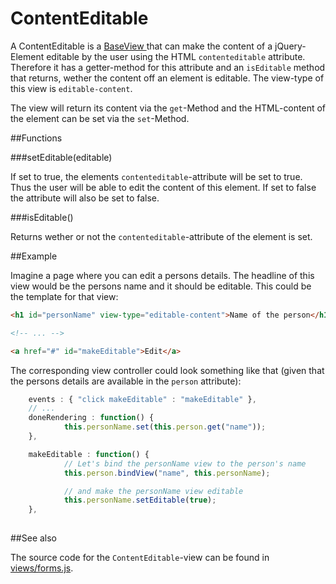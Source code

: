 ContentEditable
===============

A ContentEditable is a [ BaseView ](../baseview.md) that can make the content of a jQuery-Element editable by the user
using the HTML `contenteditable` attribute. Therefore it has a getter-method for this attribute and an `isEditable` method
that returns, wether the content off an element is editable. The view-type of this view is `editable-content`.

The view will return its content via the `get`-Method and the HTML-content of the element can be set via the `set`-Method.

##Functions

###setEditable(editable)

If set to true, the elements `contenteditable`-attribute will be set to true. Thus the user will be able to edit the content
of this element. If set to false the attribute will also be set to false.

###isEditable()

Returns wether or not the `contenteditable`-attribute of the element is set.


##Example

Imagine a page where you can edit a persons details. The headline of this view would be the persons name and it should be editable. This
could be the template for that view:

```html
<h1 id="personName" view-type="editable-content">Name of the person</h1>

<!-- ... -->

<a href="#" id="makeEditable">Edit</a>
```

The corresponding view controller  could look something like that (given that the persons details are available in
the `person` attribute):

```javascript
	events : { "click makeEditable" : "makeEditable" },
	// ... 
	doneRendering : function() {
			this.personName.set(this.person.get("name"));
	},

	makeEditable : function() {
			// Let's bind the personName view to the person's name
			this.person.bindView("name", this.personName);

			// and make the personName view editable
			this.personName.setEditable(true);
	},
	
```

##See also

The source code for the `ContentEditable`-view can be found in [views/forms.js](../../views.froms.js).

